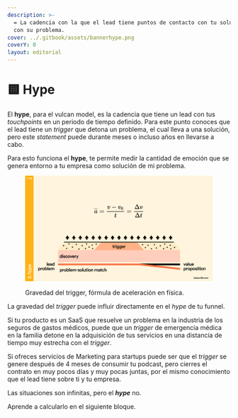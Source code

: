 ```yaml
---
description: >-
  = La cadencia con la que el lead tiene puntos de contacto con tu solución o
  con su problema.
cover: ../.gitbook/assets/bannerhype.png
coverY: 0
layout: editorial
---
```


# 🟨 Hype

El **hype**, para el vulcan model, es la cadencia que tiene un lead con tus _touchpoints_ en un periodo de tiempo definido. Para este punto conoces que el lead tiene un _trigger_ que detona un problema, el cual lleva a una solución, pero este _statement_ puede durante meses o incluso años en llevarse a cabo.

Para esto funciona el **hype**, te permite medir la cantidad de emoción que se genera entorno a tu empresa como solución de mi problema.

<figure><img src="../.gitbook/assets/Frame 35 (1).png" alt=""><figcaption><p>Gravedad del trigger, fórmula de aceleración en física.</p></figcaption></figure>

La gravedad del _trigger_ puede influir directamente en el _hype_ de tu funnel.

Si tu producto es un SaaS que resuelve un problema en la industria de los seguros de gastos médicos, puede que un _trigger_ de emergencia médica en la familia detone en la adquisición de tus servicios en una distancia de tiempo muy estrecha con el _trigger_.

Si ofreces servicios de Marketing para startups puede ser que el _trigger_ se genere después de 4 meses de consumir tu podcast, pero cierres el contrato en muy pocos días y muy pocas juntas, por el mismo conocimiento que el lead tiene sobre ti y tu empresa.

Las situaciones son infinitas, pero el _**hype**_ no.

Aprende a calcularlo en el siguiente bloque.
